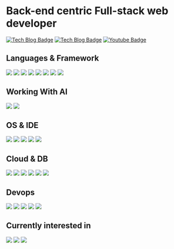 # Back-end centric Full-stack web developer
[![Tech Blog Badge](https://img.shields.io/badge/-Tech%20blog1-black?style=flat-square&logo=github&link=https://blog.naver.com/netscout82)](https://blog.naver.com/netscout82)
[![Tech Blog Badge](https://img.shields.io/badge/-Tech%20blog2-black?style=flat-square&logo=github&link=https://github.com/netscout/studies)](https://github.com/netscout/studies)
[![Youtube Badge](https://img.shields.io/badge/Youtube-ff0000?style=flat-square&logo=youtube&link=https://www.youtube.com/user/netscout82)](https://www.youtube.com/user/netscout82)




## Languages & Framework
![](https://img.shields.io/badge/.Net-orange?style=for-the-badge&logo=.net&logoColor=white)
![](https://img.shields.io/badge/Javascript-yellow?style=for-the-badge&logo=javascript&logoColor=white) 
![](https://img.shields.io/badge/Typescript-blue?style=for-the-badge&logo=typescript&logoColor=white) 
![](https://img.shields.io/badge/Node.js-green?style=for-the-badge&logo=node.js&logoColor=white)
![](https://img.shields.io/badge/React-purple?style=for-the-badge&logo=react&logoColor=white)
![](https://img.shields.io/badge/Nest.js-skyblue?style=for-the-badge&logo=nestjs&logoColor=white)
![](https://img.shields.io/badge/Express-gray?style=for-the-badge&logo=express&logoColor=white)
![](https://img.shields.io/badge/Tailwindcss-skybule?style=for-the-badge&logo=tailwindcss&logoColor=white)

## Working With AI
![](https://img.shields.io/badge/ChatGPT-lightgreen?style=for-the-badge&logo=openai&logoColor=white)
![](https://img.shields.io/badge/Copliot-gray?style=for-the-badge&logo=github&logoColor=white)

## OS & IDE
![](https://img.shields.io/badge/Windows-blue?style=for-the-badge&logo=windows&logoColor=white)
![](https://img.shields.io/badge/Mac-orange?style=for-the-badge&logo=apple&logoColor=white)
![](https://img.shields.io/badge/Ubuntu-green?style=for-the-badge&logo=linux&logoColor=white)
![](https://img.shields.io/badge/Visual%20Studio-purple?style=for-the-badge&logo=visualstudio&logoColor=white)
![](https://img.shields.io/badge/VS%20Code-blue?style=for-the-badge&logo=visualstudiocode&logoColor=white)

## Cloud & DB
![](https://img.shields.io/badge/aws-orange?style=for-the-badge&logo=amazon&logoColor=white)
![](https://img.shields.io/badge/azure-blue?style=for-the-badge&logo=microsoftazure&logoColor=white)
![](https://img.shields.io/badge/mysql-green?style=for-the-badge&logo=mysql&logoColor=white)
![](https://img.shields.io/badge/mssql-blue?style=for-the-badge&logo=microsoftsqlserver&logoColor=white)
![](https://img.shields.io/badge/redis-orange?style=for-the-badge&logo=redis&logoColor=white)
![](https://img.shields.io/badge/mongodb-skyblue?style=for-the-badge&logo=mongodb&logoColor=white)

## Devops
![](https://img.shields.io/badge/terraform-skyblue?style=for-the-badge&logo=terraform&logoColor=white)
![](https://img.shields.io/badge/Gihub%20Actions-gray?style=for-the-badge&logo=githubactions&logoColor=white)
![](https://img.shields.io/badge/k8s-blue?style=for-the-badge&logo=kubernetes&logoColor=white)
![](https://img.shields.io/badge/gitops-green?style=for-the-badge&logo=git&logoColor=white)
![](https://img.shields.io/badge/helm-skyblue?style=for-the-badge&logo=helm&logoColor=white)

## Currently interested in
![](https://img.shields.io/badge/kotlin-orange?style=for-the-badge&logo=kotlin&logoColor=white)
![](https://img.shields.io/badge/nextjs-purple?style=for-the-badge&logo=next.js&logoColor=white)
![](https://img.shields.io/badge/langchain-navy?style=for-the-badge&logo=langchain&logoColor=white)
